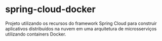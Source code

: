 # spring-cloud-docker
Projeto utilizando os recursos do framework Spring Cloud para construir aplicativos distribuídos na nuvem em uma arquitetura de microsserviços utilizando containers Docker.
